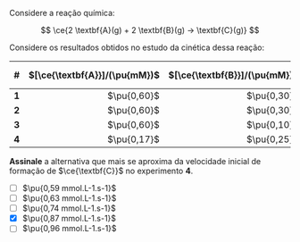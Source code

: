 Considere a reação química:

$$
\ce{2 \textbf{A}(g) + 2 \textbf{B}(g) -> \textbf{C}(g)}
$$


Considere os resultados obtidos no estudo da cinética dessa reação:

| # | $[\ce{\textbf{A}}]/(\pu{mM})$ | $[\ce{\textbf{B}}]/(\pu{mM})$ | $r_{\ce{\textbf{C}}}/(\pu{mM.s-1})$ |
|---|--:|--:|--:|
| **1** | $\pu{0,60}$ | $\pu{0,30}$ | $\pu{12,6}$ |
| **2** | $\pu{0,60}$ | $\pu{0,30}$ |  $\pu{1,4}$ |
| **3** | $\pu{0,60}$ | $\pu{0,10}$ |  $\pu{4,2}$ |
| **4** | $\pu{0,17}$ | $\pu{0,25}$ |             |

**Assinale** a alternativa que mais se aproxima da velocidade inicial de formação de $\ce{\textbf{C}}$ no experimento **4**.

- [ ] $\pu{0,59 mmol.L-1.s-1}$
- [ ] $\pu{0,63 mmol.L-1.s-1}$
- [ ] $\pu{0,74 mmol.L-1.s-1}$
- [x] $\pu{0,87 mmol.L-1.s-1}$
- [ ] $\pu{0,96 mmol.L-1.s-1}$